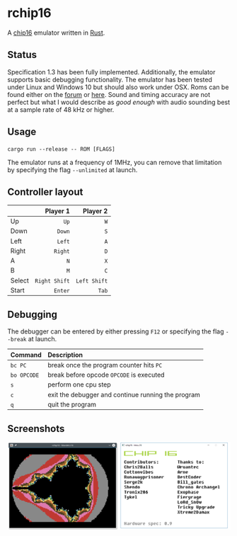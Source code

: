 rchip16
=======

A [chip16][1] emulator written in [Rust][2].

Status
------

Specification 1.3 has been fully implemented.
Additionally, the emulator supports basic debugging functionality.
The emulator has been tested under Linux and Windows 10 but should also work under OSX.
Roms can be found either on the [forum][3] or [here][4].
Sound and timing accuracy are not perfect but what I would describe as *good enough*
with audio sounding best at a sample rate of 48 kHz or higher.

Usage
-----

```
cargo run --release -- ROM [FLAGS]
```

The emulator runs at a frequency of 1MHz,
you can remove that limitation by specifying the flag `--unlimited` at launch.

Controller layout
-----------------

|        | Player 1      | Player 2     |
|:-------|--------------:|-------------:|
| Up     | `Up`          | `W`          |
| Down   | `Down`        | `S`          |
| Left   | `Left`        | `A`          |
| Right  | `Right`       | `D`          |
| A      | `N`           | `X`          |
| B      | `M`           | `C`          |
| Select | `Right Shift` | `Left Shift` |
| Start  | `Enter`       | `Tab`        |

Debugging
---------

The debugger can be entered by either pressing `F12` or specifying the flag `--break` at launch.

| Command     | Description                                        |
|:------------|:---------------------------------------------------|
| `bc PC`     | break once the program counter hits `PC`           |
| `bo OPCODE` | break before opcode `OPCODE` is executed           |
| `s`         | perform one cpu step                               |
| `c`         | exit the debugger and continue running the program |
| `q`         | quit the program                                   |

Screenshots
-----------

![Screenshots](screenshots.png)

[1]: https://github.com/chip16/chip16
[2]: https://www.rust-lang.org
[3]: http://ngemu.com/threads/chip16-official-thread-development-suggestions.145620/
[4]: https://drive.google.com/file/d/1cRFjvExxWZ7zYyw7OikG0wfC5OqulQOd
